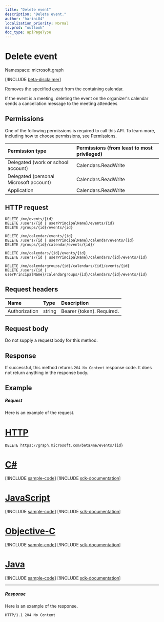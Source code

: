 ```yaml
---
title: "Delete event"
description: "Delete event."
author: "harini84"
localization_priority: Normal
ms.prod: "outlook"
doc_type: apiPageType
---
```


# Delete event

Namespace: microsoft.graph

[!INCLUDE [beta-disclaimer](../../includes/beta-disclaimer.md)]

Removes the specified [event](../resources/event.md) from the containing calendar. 

If the event is a meeting, deleting the event on the organizer's calendar sends a cancellation message to the meeting attendees.

## Permissions
One of the following permissions is required to call this API. To learn more, including how to choose permissions, see [Permissions](/graph/permissions-reference).

|Permission type      | Permissions (from least to most privileged)              |
|:--------------------|:---------------------------------------------------------|
|Delegated (work or school account) | Calendars.ReadWrite    |
|Delegated (personal Microsoft account) | Calendars.ReadWrite    |
|Application | Calendars.ReadWrite |

## HTTP request
<!-- { "blockType": "ignored" } -->
```http
DELETE /me/events/{id}
DELETE /users/{id | userPrincipalName}/events/{id}
DELETE /groups/{id}/events/{id}

DELETE /me/calendar/events/{id}
DELETE /users/{id | userPrincipalName}/calendar/events/{id}
DELETE /groups/{id}/calendar/events/{id}/

DELETE /me/calendars/{id}/events/{id}
DELETE /users/{id | userPrincipalName}/calendars/{id}/events/{id}

DELETE /me/calendargroups/{id}/calendars/{id}/events/{id}
DELETE /users/{id | userPrincipalName}/calendargroups/{id}/calendars/{id}/events/{id}
```
## Request headers
| Name       | Type | Description|
|:---------------|:--------|:----------|
| Authorization  | string  | Bearer {token}. Required. |

## Request body
Do not supply a request body for this method.

## Response

If successful, this method returns `204 No Content` response code. It does not return anything in the response body.

## Example
##### Request
Here is an example of the request.

# [HTTP](#tab/http)
<!-- {
  "blockType": "request",
  "name": "delete_event"
}-->
```http
DELETE https://graph.microsoft.com/beta/me/events/{id}
```
# [C#](#tab/csharp)
[!INCLUDE [sample-code](../includes/snippets/csharp/delete-event-csharp-snippets.md)]
[!INCLUDE [sdk-documentation](../includes/snippets/snippets-sdk-documentation-link.md)]

# [JavaScript](#tab/javascript)
[!INCLUDE [sample-code](../includes/snippets/javascript/delete-event-javascript-snippets.md)]
[!INCLUDE [sdk-documentation](../includes/snippets/snippets-sdk-documentation-link.md)]

# [Objective-C](#tab/objc)
[!INCLUDE [sample-code](../includes/snippets/objc/delete-event-objc-snippets.md)]
[!INCLUDE [sdk-documentation](../includes/snippets/snippets-sdk-documentation-link.md)]

# [Java](#tab/java)
[!INCLUDE [sample-code](../includes/snippets/java/delete-event-java-snippets.md)]
[!INCLUDE [sdk-documentation](../includes/snippets/snippets-sdk-documentation-link.md)]

---

##### Response
Here is an example of the response. 
<!-- {
  "blockType": "response",
  "truncated": true
} -->
```http
HTTP/1.1 204 No Content
```

<!-- uuid: 8fcb5dbc-d5aa-4681-8e31-b001d5168d79
2015-10-25 14:57:30 UTC -->
<!--
{
  "type": "#page.annotation",
  "description": "Delete event",
  "keywords": "",
  "section": "documentation",
  "tocPath": "",
  "suppressions": [
  ]
}
-->


